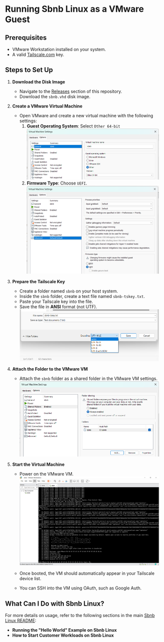 # Running Sbnb Linux as a VMware Guest

## Prerequisites
- VMware Workstation installed on your system.
- A valid [Tailscale.com](https://tailscale.com) key.

## Steps to Set Up

1. **Download the Disk Image**
   - Navigate to the [Releases](https://github.com/sbnb-io/sbnb/releases) section of this repository.
   - Download the `sbnb.vhd` disk image.

2. **Create a VMware Virtual Machine**
   - Open VMware and create a new virtual machine with the following settings:
     1. **Guest Operating System**: Select `Other 64-bit`
![Select "Other 64-bit"](images/vmware-sbnb-settings-os.png)
     3. **Firmware Type**: Choose `UEFI`.
![Choose "UEFI"](images/vmware-sbnb-settings-uefi.png)

3. **Prepare the Tailscale Key**
   - Create a folder named `sbnb` on your host system.
   - Inside the `sbnb` folder, create a text file named `sbnb-tskey.txt`.
   - Paste your Tailscale key into the file.
   - Save the file in **ANSI** format (not UTF).
![Save the file in ANSI format (not UTF)](images/vmware-sbnb-text-encoding.png)

4. **Attach the Folder to the VMware VM**
   - Attach the `sbnb` folder as a shared folder in the VMware VM settings.
![Attach the "sbnb" folder as a shared folder](images/vmware-sbnb-settings-share.png)

5. **Start the Virtual Machine**
   - Power on the VMware VM.
![Power on the VMware VM](images/vmware-sbnb-boot.png)

   - Once booted, the VM should automatically appear in your Tailscale device list.
   - You can SSH into the VM using OAuth, such as Google Auth.

## What Can I Do with Sbnb Linux?
For more details on usage, refer to the following sections in the main [Sbnb Linux README](https://github.com/sbnb-io/sbnb):

- **Running the "Hello World" Example on Sbnb Linux**
- **How to Start Customer Workloads on Sbnb Linux**
